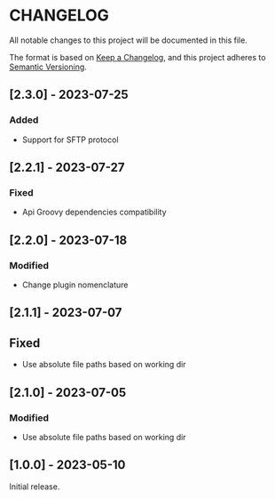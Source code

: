 # CHANGELOG

All notable changes to this project will be documented in this file.

The format is based on [Keep a Changelog][1],
and this project adheres to [Semantic Versioning][2].


## [2.3.0] - 2023-07-25

### Added

- Support for SFTP protocol

  
## [2.2.1] - 2023-07-27

### Fixed

- Api Groovy dependencies compatibility

## [2.2.0] - 2023-07-18

### Modified

- Change plugin nomenclature



## [2.1.1] - 2023-07-07

## Fixed

- Use absolute file paths based on working dir

## [2.1.0] - 2023-07-05

### Modified

- Use absolute file paths based on working dir

## [1.0.0] - 2023-05-10

Initial release.  


[1]: <https://keepachangelog.com/en/1.0.0/>
[2]: <https://semver.org>
